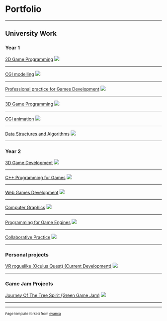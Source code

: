 # Portfolio

---

## University Work
### Year 1
[2D Game Programming](uniProjects/YearOne/2DGamesProgramming)
<img src="images/UniWork/YearOne/2DBoatPreview.jpg?raw=true"/>

---
[CGI modelling](uniProjects/YearOne/CGIModelling)
<img src="images/UniWork/YearOne/3DModellingPreview.jpg?raw=true"/>


---
[Professional practice for Games Development](uniProjects/YearOne/ProfessionalPracticeForGamesDevelopment)
<img src="images/UniWork/YearOne/PPFGDPreview.png?raw=true"/>


---
[3D Game Programming](uniProjects/YearOne/3DGamesProgramming)
<img src="images/UniWork/YearOne/3DGamePreview.png?raw=true"/>

---
[CGI animation](uniProjects/YearOne/CGIAnimation)
<img src="images/UniWork/YearOne/3DModellingPreview.jpg?raw=true"/>


---
[Data Structures and Algorithms](uniProjects/YearOne/DataStructuresAndAlgorithms)
<img src="images/UniWork/YearOne/3DModellingPreview.jpg?raw=true"/>


---
### Year 2
[3D Game Development](uniProjects/YearTwo/3DGameDev)
<img src="images/2DBoatPreview.jpg?raw=true"/>

---
[C++ Programming for Games](uniProjects/YearTwo/CPPForGames)
<img src="images/3DModellingPreview.jpg?raw=true"/>


---
[Web Games Development](uniProjects/YearTwo/WebGames)
<img src="images/3DModellingPreview.jpg?raw=true"/>


---
[Computer Graphics](uniProjects/YearTwo/ComputerGraphics)
<img src="images/2DBoatPreview.jpg?raw=true"/>

---
[Programming for Game Engines](uniProjects/YearTwo/ProgrammingForGameEngines)
<img src="images/3DModellingPreview.jpg?raw=true"/>


---
[Collaborative Practice](uniProjects/YearTwo/CollaborativePractice)
<img src="images/3DModellingPreview.jpg?raw=true"/>


---

### Personal projects

[VR roguelike (Oculus Quest) (Current Development)](https://jamesphilipprice.github.io/VRPersonalProject/)
<img src="images/VRProject_roguelikePreview.png?raw=true"/>

---

### Game Jam Projects

[Journey Of The Tree Spirit (Green Game Jam)](https://sebboscruff.itch.io/journey-of-the-tree-spirit)
<img src="images/GreenJam.jpg?raw=true"/>

---


---
<p style="font-size:11px">Page template forked from <a href="https://github.com/evanca/quick-portfolio">evanca</a></p>
<!-- Remove above link if you don't want to attibute -->
